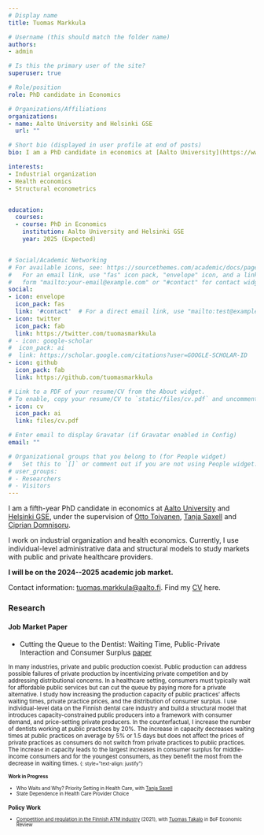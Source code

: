 ```yaml
---
# Display name
title: Tuomas Markkula

# Username (this should match the folder name)
authors: 
- admin

# Is this the primary user of the site?
superuser: true

# Role/position
role: PhD candidate in Economics

# Organizations/Affiliations
organizations:
- name: Aalto University and Helsinki GSE
  url: ""

# Short bio (displayed in user profile at end of posts)
bio: I am a PhD candidate in economics at [Aalto University](https://www.aalto.fi/en/department-of-economics) and [Helsinki GSE](https://www.helsinkigse.fi/). I work on industrial organization and health economics. I will be on the 2024--2025 academic job market.

interests:
- Industrial organization
- Health economics
- Structural econometrics


education:
  courses:
  - course: PhD in Economics
    institution: Aalto University and Helsinki GSE
    year: 2025 (Expected)


# Social/Academic Networking
# For available icons, see: https://sourcethemes.com/academic/docs/page-builder/#icons
#   For an email link, use "fas" icon pack, "envelope" icon, and a link in the
#   form "mailto:your-email@example.com" or "#contact" for contact widget.
social:
- icon: envelope
  icon_pack: fas
  link: '#contact'  # For a direct email link, use "mailto:test@example.org".
- icon: twitter
  icon_pack: fab
  link: https://twitter.com/tuomasmarkkula
# - icon: google-scholar
#  icon_pack: ai
#  link: https://scholar.google.com/citations?user=GOOGLE-SCHOLAR-ID
- icon: github
  icon_pack: fab
  link: https://github.com/tuomasmarkkula

# Link to a PDF of your resume/CV from the About widget.
# To enable, copy your resume/CV to `static/files/cv.pdf` and uncomment the lines below.
- icon: cv
  icon_pack: ai
  link: files/cv.pdf

# Enter email to display Gravatar (if Gravatar enabled in Config)
email: ""

# Organizational groups that you belong to (for People widget)
#   Set this to `[]` or comment out if you are not using People widget.
# user_groups:
# - Researchers
# - Visitors
---
```


I am a fifth-year PhD candidate in economics at [Aalto University](https://www.aalto.fi/en/department-of-economics) and [Helsinki GSE](https://www.helsinkigse.fi/), under the supervision of [Otto Toivanen](https://www.aalto-econ.fi/toivanen/), [Tanja Saxell](https://sites.google.com/site/tsaxell/) and [Ciprian Domnisoru](https://www.cipriandomnisoru.net/). 

I work on industrial organization and health economics. Currently, I use individual-level administrative data and structural models to study markets with public and private healthcare providers. 

**I will be on the 2024--2025 academic job market.**

Contact information: tuomas.markkula@aalto.fi. Find my [CV](https://tuomasmarkkula.github.io/files/cv.pdf) here.

### Research

#### Job Market Paper
- Cutting the Queue to the Dentist: Waiting Time, Public-Private Interaction and Consumer Surplus [paper](https://tuomasmarkkula.github.io/files/markkula_JMP.pdf)

<small>In many industries, private and public production coexist. Public production can address possible failures of private production by incentivizing private competition and by addressing distributional concerns. In a healthcare setting, consumers must typically wait for affordable public services but can cut the queue by paying more for a private alternative. I study how increasing the production capacity of public practices’ affects waiting times, private practice prices, and the distribution of consumer surplus. I use individual-level data on the Finnish dental care industry and build a structural model that introduces capacity-constrained public producers into a framework with consumer demand, and price-setting private producers. In the counterfactual, I increase the number of dentists working at public practices by 20%. The increase in capacity decreases waiting times at public practices on average by 5% or 1.5 days but does not affect the prices of private practices as consumers do not switch from private practices to public practices. The increase in capacity leads to the largest increases in consumer surplus for middle-income consumers and for the youngest consumers, as they benefit the most from the decrease in waiting times.<small/>
{: style="text-align: justify"}

#### Work in Progress
- Who Waits and Why? Priority Setting in Health Care, with [Tanja Saxell](https://sites.google.com/site/tsaxell/)
- State Dependence in Health Care Provider Choice

### Policy Work
- [Competition and regulation in the Finnish ATM industry](https://publications.bof.fi/handle/10024/43595) (2021), with [Tuomas Takalo](https://sites.google.com/site/tuomastakalo/short-bio?authuser=0) in BoF Economic Review

